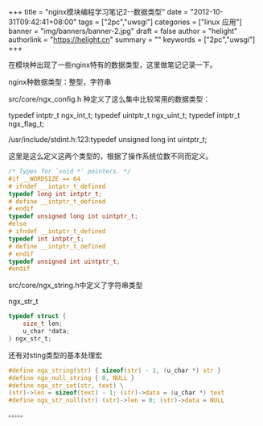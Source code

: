 +++
title = "nginx模块编程学习笔记2--数据类型"
date = "2012-10-31T09:42:41+08:00"
tags = ["2pc","uwsgi"]
categories = ["linux 应用"]
banner = "img/banners/banner-2.jpg"
draft = false
author = "helight"
authorlink = "https://helight.cn"
summary = ""
keywords = ["2pc","uwsgi"]
+++

在模块种出现了一些nginx特有的数据类型，这里做笔记记录一下。

nginx种数据类型：整型，字符串

src/core/ngx_config.h 种定义了这么集中比较常用的数据类型：


typedef intptr_t ngx_int_t; 
typedef uintptr_t ngx_uint_t; 
typedef intptr_t ngx_flag_t;

/usr/include/stdint.h:123:typedef unsigned long int uintptr_t;

这里是这么定义这两个类型的，根据了操作系统位数不同而定义。
```c
/* Types for `void *' pointers. */
#if __WORDSIZE == 64
# ifndef __intptr_t_defined
typedef long int intptr_t;
# define __intptr_t_defined
# endif
typedef unsigned long int uintptr_t;
#else
# ifndef __intptr_t_defined
typedef int intptr_t;
# define __intptr_t_defined 
# endif
typedef unsigned int uintptr_t; 
#endif
```
src/core/ngx_string.h中定义了字符串类型

ngx_str_t
```c
typedef struct {
    size_t len;
    u_char *data;  
} ngx_str_t;
```
还有对sting类型的基本处理宏
```c
#define ngx_string(str) { sizeof(str) - 1, (u_char *) str }
#define ngx_null_string { 0, NULL } 
#define ngx_str_set(str, text) \
(str)->len = sizeof(text) - 1; (str)->data = (u_char *) text 
#define ngx_str_null(str) (str)->len = 0; (str)->data = NULL

。。。。。
```
